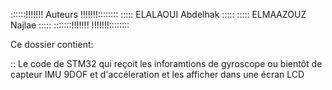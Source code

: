  ::::::!!!!!!!           Auteurs         !!!!!!!::::::::
    :::::   ELALAOUI  Abdelhak   :::::
    :::::   ELMAAZOUZ Najlae     :::::
:::::::!!!!!!!                           !!!!!!!::::::::



Ce dossier contient:

:: Le code de STM32 qui reçoit les inforamtions de gyroscope ou bientôt de capteur IMU 9DOF et d'accéleration et les afficher dans une écran LCD
